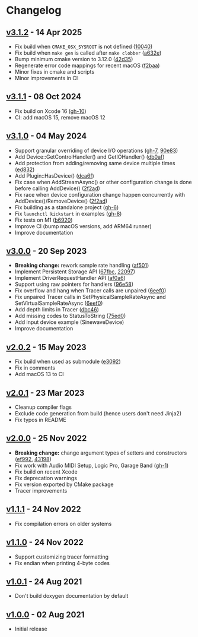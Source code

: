# Changelog

## [v3.1.2][v3.1.2] - 14 Apr 2025

* Fix build when `CMAKE_OSX_SYSROOT` is not defined ([10040][10040])
* Fix build when `make gen` is called after `make clobber` ([a632e][a632e])
* Bump minimum cmake version to 3.12.0 ([42d35][42d35])
* Regenerate error code mappings for recent macOS ([f2baa][f2baa])
* Minor fixes in cmake and scripts
* Minor improvements in CI

[v3.1.2]: https://github.com/gavv/libASPL/releases/tag/v3.1.2

[10040]: https://github.com/gavv/libASPL/commit/10040a7a3d01424763e57ddc400e613a2f17b318
[a632e]: https://github.com/gavv/libASPL/commit/a632ef867534fd220d1983890177ea5325b1d98d
[42d35]: https://github.com/gavv/libASPL/commit/42d35c6125f2f5cd3d2234261391571a29940b56
[f2baa]: https://github.com/gavv/libASPL/commit/f2baaac037ae2e4154f9ffd72565633a085f9e23

## [v3.1.1][v3.1.1] - 08 Oct 2024

* Fix build on Xcode 16 ([gh-10][gh-10])
* CI: add macOS 15, remove macOS 12

[v3.1.1]: https://github.com/gavv/libASPL/releases/tag/v3.1.1

[gh-10]: https://github.com/gavv/libASPL/issues/10

## [v3.1.0][v3.1.0] - 04 May 2024

* Support granular overriding of device I/O operations ([gh-7][gh-7], [90e83][90e83])
* Add Device::GetControlHandler() and GetIOHandler() ([db0af][db0af])
* Add protection from adding/removing same device multiple times ([ed832][ed832])
* Add Plugin::HasDevice() ([dca6f][dca6f])
* Fix case when AddStreamAsync() or other configuration change is done before calling AddDevice() ([2f2ad][2f2ad])
* Fix race when device configuration change happen concurrently with AddDevice()/RemoveDevice() ([2f2ad][2f2ad])
* Fix building as a standalone project ([gh-6][gh-6])
* Fix `launchctl kickstart` in examples ([gh-8][gh-8])
* Fix tests on M1 ([b6920][b6920])
* Improve CI (bump macOS versions, add ARM64 runner)
* Improve documentation

[v3.1.0]: https://github.com/gavv/libASPL/releases/tag/v3.1.0

[gh-6]: https://github.com/gavv/libASPL/pull/6
[gh-7]: https://github.com/gavv/libASPL/issues/7
[gh-8]: https://github.com/gavv/libASPL/issues/8

[b6920]: https://github.com/gavv/libASPL/commit/b6920f3e49f061d94c98d632f3f8f21f0a20adc5
[db0af]: https://github.com/gavv/libASPL/commit/db0afc8ecc9c983e460621bd2f2cda145bf9050c
[90e83]: https://github.com/gavv/libASPL/commit/90e83424fd1174ef62e342726938b91520390db4
[2f2ad]: https://github.com/gavv/libASPL/commit/2f2ad68cabd0438281397e6cb02aa0ec247dc071
[ed832]: https://github.com/gavv/libASPL/commit/ed8328d8cdcae25ef85c72a233fe9e2f45fed333
[dca6f]: https://github.com/gavv/libASPL/commit/dca6f729bded554bdfd1a2071383054d10e90c81

## [v3.0.0][v3.0.0] - 20 Sep 2023

* **Breaking change:** rework sample rate handling ([af501][af501])
* Implement Persistent Storage API ([67fbc][67fbc], [22097][22097])
* Implement DriverRequestHandler API ([af0a6][af0a6])
* Support using raw pointers for handlers ([96e58][96e58])
* Fix overflow and hang when Tracer calls are unpaired ([6eef0][6eef0])
* Fix unpaired Tracer calls in SetPhysicalSampleRateAsync and SetVirtualSampleRateAsync ([6eef0][6eef0])
* Add depth limits in Tracer ([dbc46][dbc46])
* Add missing codes to StatusToString ([75ed0][75ed0])
* Add input device example (SinewaveDevice)
* Improve documentation

[v3.0.0]: https://github.com/gavv/libASPL/releases/tag/v3.0.0

[af501]: https://github.com/gavv/libASPL/commit/af501ee92670b07e3b5796e702dc7a943f1a8b14
[67fbc]: https://github.com/gavv/libASPL/commit/67fbc7033c6d26bd5a7ea647dde40875a13ce468
[22097]: https://github.com/gavv/libASPL/commit/22097e0d57c583a4511f6365b8a9869953f79dfe
[af0a6]: https://github.com/gavv/libASPL/commit/af0a62e7a29cbb42d675793c8d2ae48239ac6696
[96e58]: https://github.com/gavv/libASPL/commit/96e5808d40f36c4cd76bcbc5581cbe39663da15c
[6eef0]: https://github.com/gavv/libASPL/commit/6eef024d98b3125743614281cc9cb0df85305b0f
[dbc46]: https://github.com/gavv/libASPL/commit/dbc462b3e21254f2c1e4414ec69ebe8475f71c26
[75ed0]: https://github.com/gavv/libASPL/commit/75ed0eabfdd3256ebe2c5c51252346b78d6fb468

## [v2.0.2][v2.0.2] - 15 May 2023

* Fix build when used as submodule ([e3092][e3092])
* Fix in comments
* Add macOS 13 to CI

[v2.0.2]: https://github.com/gavv/libASPL/releases/tag/v2.0.2

[e3092]: https://github.com/gavv/libASPL/commit/e3092677b13614b8eafe5f93fe7f072feb4eff4d

## [v2.0.1][v2.0.1] - 23 Mar 2023

* Cleanup compiler flags
* Exclude code generation from build (hence users don't need Jinja2)
* Fix typos in README

[v2.0.1]: https://github.com/gavv/libASPL/releases/tag/v2.0.1

## [v2.0.0][v2.0.0] - 25 Nov 2022

* **Breaking change:** change argument types of setters and constructors ([ef992][ef992], [43198][43198])
* Fix work with Audio MIDI Setup, Logic Pro, Garage Band ([gh-1][gh-1])
* Fix build on recent Xcode
* Fix deprecation warnings
* Fix version exported by CMake package
* Tracer improvements

[v2.0.0]: https://github.com/gavv/libASPL/releases/tag/v2.0.0

[gh-1]: https://github.com/gavv/libASPL/issues/1

[ef992]: https://github.com/gavv/libASPL/commit/ef992e8bb4d6986e3b91b47b94d0aab2dd5e07ac
[43198]: https://github.com/gavv/libASPL/commit/4319814f5e55c20c300f6888d16b9e78d9066cbb

## [v1.1.1][v1.1.0] - 24 Nov 2022

* Fix compilation errors on older systems

[v1.1.1]: https://github.com/gavv/libASPL/releases/tag/v1.1.1

## [v1.1.0][v1.1.0] - 24 Nov 2022

* Support customizing tracer formatting
* Fix endian when printing 4-byte codes

[v1.1.0]: https://github.com/gavv/libASPL/releases/tag/v1.1.0

## [v1.0.1][v1.0.1] - 24 Aug 2021

* Don't build doxygen documentation by default

[v1.0.1]: https://github.com/gavv/libASPL/releases/tag/v1.0.1

## [v1.0.0][v1.0.0] - 02 Aug 2021

* Initial release

[v1.0.0]: https://github.com/gavv/libASPL/releases/tag/v1.0.0
